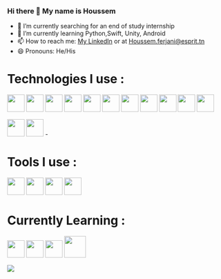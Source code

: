 ### Hi there 👋 My name is Houssem

- 🔭 I’m currently searching for an end of study internship
- 🌱 I’m currently learning Python,Swift, Unity, Android
- 📫 How to reach me: <a href="https://www.linkedin.com/in/houssem-ferjani-9a4a79166/"> My LinkedIn</a> or at Houssem.ferjani@esprit.tn
- 😄 Pronouns: He/His

<h1>Technologies I use :</h1>
 <p> 
<img src="https://cdn.jsdelivr.net/gh/devicons/devicon/icons/html5/html5-original.svg" width="40"/>
<img src="https://cdn.jsdelivr.net/gh/devicons/devicon/icons/angularjs/angularjs-original.svg" width="40"/>
  <img src="https://cdn.jsdelivr.net/gh/devicons/devicon/icons/css3/css3-original.svg" width="40"/>
  <img src="https://cdn.jsdelivr.net/gh/devicons/devicon/icons/typescript/typescript-original.svg" width="40"/>
<img src="https://cdn.jsdelivr.net/gh/devicons/devicon/icons/nodejs/nodejs-original.svg" width="40"/>
  <img src="https://cdn.jsdelivr.net/gh/devicons/devicon/icons/javascript/javascript-original.svg" width="40"/>
  <img src="https://cdn.jsdelivr.net/gh/devicons/devicon/icons/mongodb/mongodb-original.svg" width="40"/>
  <img src="https://cdn.jsdelivr.net/gh/devicons/devicon/icons/mysql/mysql-original.svg"  width="40"/>
  <img src="https://cdn.jsdelivr.net/gh/devicons/devicon/icons/flutter/flutter-original.svg" width="40"/>
  <img src="https://cdn.jsdelivr.net/gh/devicons/devicon/icons/symfony/symfony-original.svg"  width="40"/>
  <img src="https://cdn.jsdelivr.net/gh/devicons/devicon/icons/php/php-plain.svg"  width="40"/>

 </p>

<p> 
<img src="https://cdn.jsdelivr.net/gh/devicons/devicon/icons/git/git-original.svg" width="40"/>
<img src="https://cdn.jsdelivr.net/gh/devicons/devicon/icons/docker/docker-plain-wordmark.svg" width="40"/>
- </p>
<h1>Tools I use :</h1>
<p> 
  <img src="https://cdn.jsdelivr.net/gh/devicons/devicon/icons/vscode/vscode-original.svg" width="40"/>
<img src="https://cdn.jsdelivr.net/gh/devicons/devicon/icons/visualstudio/visualstudio-plain.svg" width="40"/>
<img src="https://cdn.jsdelivr.net/gh/devicons/devicon/icons/intellij/intellij-original.svg" width="40"/>
<img src="https://cdn.jsdelivr.net/gh/devicons/devicon/icons/xd/xd-line.svg" width="40"/>

   </p>
<h1>Currently Learning :</h1>
<p> 
<img src="https://cdn.jsdelivr.net/gh/devicons/devicon/icons/swift/swift-original-wordmark.svg" width="40"/>
  <img src="https://cdn.jsdelivr.net/gh/devicons/devicon/icons/python/python-original-wordmark.svg" width="40" />
<img src="https://cdn.jsdelivr.net/gh/devicons/devicon/icons/android/android-plain-wordmark.svg" width="40"/>
  <img src="https://cdn.jsdelivr.net/gh/devicons/devicon/icons/unity/unity-original-wordmark.svg" width="50" />






   </p>
   <img src="https://github-readme-stats.vercel.app/api/top-langs/?username=HoussemFerjeni&layout=compact"/>
<!--
**HoussemFerjeni/HoussemFerjeni** is a ✨ _special_ ✨ repository because its `README.md` (this file) appears on your GitHub profile.

Here are some ideas to get you started:

- 🔭 I’m currently working on ...
- 🌱 I’m currently learning ...
- 👯 I’m looking to collaborate on ...
- 🤔 I’m looking for help with ...
- 💬 Ask me about ...
- 📫 How to reach me: ...
- 😄 Pronouns: ...
- ⚡ Fun fact: ...
-->
